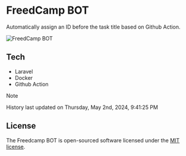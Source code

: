 # FreedCamp BOT

Automatically assign an ID before the task title based on Github Action.

![FreedCamp BOT](https://repository-images.githubusercontent.com/737932867/7d34798b-2680-471c-b089-a78a718d3d6a)

## Tech

- Laravel
- Docker
- Github Action

> [!NOTE]  
> History last updated on Thursday, May 2nd, 2024, 9:41:25 PM

## License

The Freedcamp BOT is open-sourced software licensed under the [MIT license](https://opensource.org/licenses/MIT).
